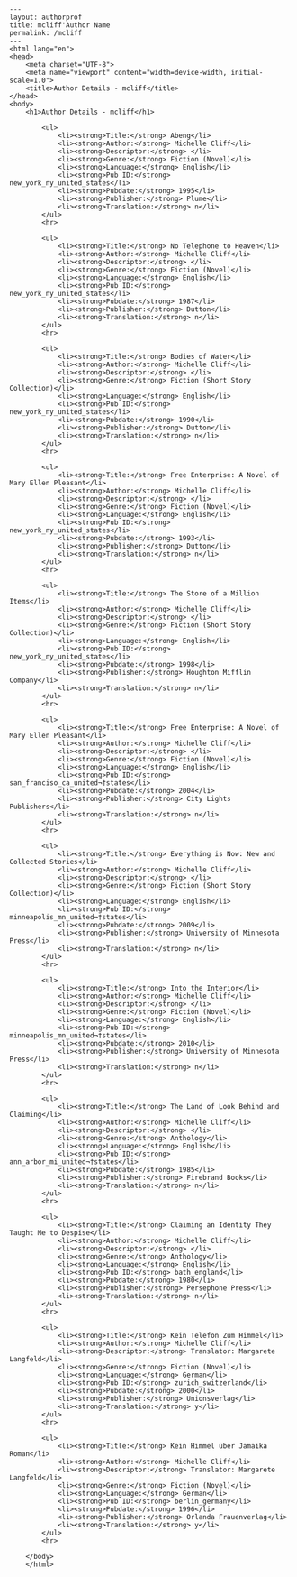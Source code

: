 
    ---
    layout: authorprof
    title: mcliff'Author Name 
    permalink: /mcliff
    ---
    <html lang="en">
    <head>
        <meta charset="UTF-8">
        <meta name="viewport" content="width=device-width, initial-scale=1.0">
        <title>Author Details - mcliff</title>
    </head>
    <body>
        <h1>Author Details - mcliff</h1>
        
            <ul>
                <li><strong>Title:</strong> Abeng</li>
                <li><strong>Author:</strong> Michelle Cliff</li>
                <li><strong>Descriptor:</strong> </li>
                <li><strong>Genre:</strong> Fiction (Novel)</li>
                <li><strong>Language:</strong> English</li>
                <li><strong>Pub ID:</strong> new_york_ny_united_states</li>
                <li><strong>Pubdate:</strong> 1995</li>
                <li><strong>Publisher:</strong> Plume</li>
                <li><strong>Translation:</strong> n</li>
            </ul>
            <hr>
            
            <ul>
                <li><strong>Title:</strong> No Telephone to Heaven</li>
                <li><strong>Author:</strong> Michelle Cliff</li>
                <li><strong>Descriptor:</strong> </li>
                <li><strong>Genre:</strong> Fiction (Novel)</li>
                <li><strong>Language:</strong> English</li>
                <li><strong>Pub ID:</strong> new_york_ny_united_states</li>
                <li><strong>Pubdate:</strong> 1987</li>
                <li><strong>Publisher:</strong> Dutton</li>
                <li><strong>Translation:</strong> n</li>
            </ul>
            <hr>
            
            <ul>
                <li><strong>Title:</strong> Bodies of Water</li>
                <li><strong>Author:</strong> Michelle Cliff</li>
                <li><strong>Descriptor:</strong> </li>
                <li><strong>Genre:</strong> Fiction (Short Story Collection)</li>
                <li><strong>Language:</strong> English</li>
                <li><strong>Pub ID:</strong> new_york_ny_united_states</li>
                <li><strong>Pubdate:</strong> 1990</li>
                <li><strong>Publisher:</strong> Dutton</li>
                <li><strong>Translation:</strong> n</li>
            </ul>
            <hr>
            
            <ul>
                <li><strong>Title:</strong> Free Enterprise: A Novel of Mary Ellen Pleasant</li>
                <li><strong>Author:</strong> Michelle Cliff</li>
                <li><strong>Descriptor:</strong> </li>
                <li><strong>Genre:</strong> Fiction (Novel)</li>
                <li><strong>Language:</strong> English</li>
                <li><strong>Pub ID:</strong> new_york_ny_united_states</li>
                <li><strong>Pubdate:</strong> 1993</li>
                <li><strong>Publisher:</strong> Dutton</li>
                <li><strong>Translation:</strong> n</li>
            </ul>
            <hr>
            
            <ul>
                <li><strong>Title:</strong> The Store of a Million Items</li>
                <li><strong>Author:</strong> Michelle Cliff</li>
                <li><strong>Descriptor:</strong> </li>
                <li><strong>Genre:</strong> Fiction (Short Story Collection)</li>
                <li><strong>Language:</strong> English</li>
                <li><strong>Pub ID:</strong> new_york_ny_united_states</li>
                <li><strong>Pubdate:</strong> 1998</li>
                <li><strong>Publisher:</strong> Houghton Mifflin Company</li>
                <li><strong>Translation:</strong> n</li>
            </ul>
            <hr>
            
            <ul>
                <li><strong>Title:</strong> Free Enterprise: A Novel of Mary Ellen Pleasant</li>
                <li><strong>Author:</strong> Michelle Cliff</li>
                <li><strong>Descriptor:</strong> </li>
                <li><strong>Genre:</strong> Fiction (Novel)</li>
                <li><strong>Language:</strong> English</li>
                <li><strong>Pub ID:</strong> san_franciso_ca_united¬†states</li>
                <li><strong>Pubdate:</strong> 2004</li>
                <li><strong>Publisher:</strong> City Lights Publishers</li>
                <li><strong>Translation:</strong> n</li>
            </ul>
            <hr>
            
            <ul>
                <li><strong>Title:</strong> Everything is Now: New and Collected Stories</li>
                <li><strong>Author:</strong> Michelle Cliff</li>
                <li><strong>Descriptor:</strong> </li>
                <li><strong>Genre:</strong> Fiction (Short Story Collection)</li>
                <li><strong>Language:</strong> English</li>
                <li><strong>Pub ID:</strong> minneapolis_mn_united¬†states</li>
                <li><strong>Pubdate:</strong> 2009</li>
                <li><strong>Publisher:</strong> University of Minnesota Press</li>
                <li><strong>Translation:</strong> n</li>
            </ul>
            <hr>
            
            <ul>
                <li><strong>Title:</strong> Into the Interior</li>
                <li><strong>Author:</strong> Michelle Cliff</li>
                <li><strong>Descriptor:</strong> </li>
                <li><strong>Genre:</strong> Fiction (Novel)</li>
                <li><strong>Language:</strong> English</li>
                <li><strong>Pub ID:</strong> minneapolis_mn_united¬†states</li>
                <li><strong>Pubdate:</strong> 2010</li>
                <li><strong>Publisher:</strong> University of Minnesota Press</li>
                <li><strong>Translation:</strong> n</li>
            </ul>
            <hr>
            
            <ul>
                <li><strong>Title:</strong> The Land of Look Behind and Claiming</li>
                <li><strong>Author:</strong> Michelle Cliff</li>
                <li><strong>Descriptor:</strong> </li>
                <li><strong>Genre:</strong> Anthology</li>
                <li><strong>Language:</strong> English</li>
                <li><strong>Pub ID:</strong> ann_arbor_mi_united¬†states</li>
                <li><strong>Pubdate:</strong> 1985</li>
                <li><strong>Publisher:</strong> Firebrand Books</li>
                <li><strong>Translation:</strong> n</li>
            </ul>
            <hr>
            
            <ul>
                <li><strong>Title:</strong> Claiming an Identity They Taught Me to Despise</li>
                <li><strong>Author:</strong> Michelle Cliff</li>
                <li><strong>Descriptor:</strong> </li>
                <li><strong>Genre:</strong> Anthology</li>
                <li><strong>Language:</strong> English</li>
                <li><strong>Pub ID:</strong> bath_england</li>
                <li><strong>Pubdate:</strong> 1980</li>
                <li><strong>Publisher:</strong> Persephone Press</li>
                <li><strong>Translation:</strong> n</li>
            </ul>
            <hr>
            
            <ul>
                <li><strong>Title:</strong> Kein Telefon Zum Himmel</li>
                <li><strong>Author:</strong> Michelle Cliff</li>
                <li><strong>Descriptor:</strong> Translator: Margarete Langfeld</li>
                <li><strong>Genre:</strong> Fiction (Novel)</li>
                <li><strong>Language:</strong> German</li>
                <li><strong>Pub ID:</strong> zurich_switzerland</li>
                <li><strong>Pubdate:</strong> 2000</li>
                <li><strong>Publisher:</strong> Unionsverlag</li>
                <li><strong>Translation:</strong> y</li>
            </ul>
            <hr>
            
            <ul>
                <li><strong>Title:</strong> Kein Himmel über Jamaika Roman</li>
                <li><strong>Author:</strong> Michelle Cliff</li>
                <li><strong>Descriptor:</strong> Translator: Margarete Langfeld</li>
                <li><strong>Genre:</strong> Fiction (Novel)</li>
                <li><strong>Language:</strong> German</li>
                <li><strong>Pub ID:</strong> berlin_germany</li>
                <li><strong>Pubdate:</strong> 1996</li>
                <li><strong>Publisher:</strong> Orlanda Frauenverlag</li>
                <li><strong>Translation:</strong> y</li>
            </ul>
            <hr>
            
        </body>
        </html>
        